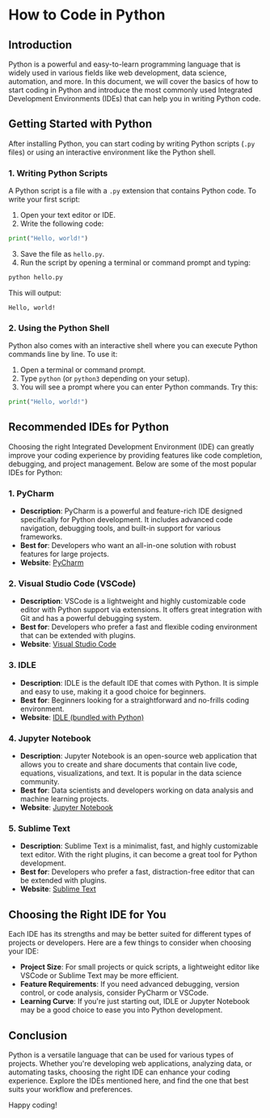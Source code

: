 # How to Code in Python

## Introduction

Python is a powerful and easy-to-learn programming language that is widely used in various fields like web development, data science, automation, and more. In this document, we will cover the basics of how to start coding in Python and introduce the most commonly used Integrated Development Environments (IDEs) that can help you in writing Python code.

## Getting Started with Python

After installing Python, you can start coding by writing Python scripts (`.py` files) or using an interactive environment like the Python shell.

### 1. Writing Python Scripts

A Python script is a file with a `.py` extension that contains Python code. To write your first script:

1. Open your text editor or IDE.
2. Write the following code:

```python
print("Hello, world!")
```

3. Save the file as `hello.py`.
4. Run the script by opening a terminal or command prompt and typing:

```bash
python hello.py
```

This will output:

```
Hello, world!
```

### 2. Using the Python Shell

Python also comes with an interactive shell where you can execute Python commands line by line. To use it:

1. Open a terminal or command prompt.
2. Type `python` (or `python3` depending on your setup).
3. You will see a prompt where you can enter Python commands. Try this:

```python
print("Hello, world!")
```

## Recommended IDEs for Python

Choosing the right Integrated Development Environment (IDE) can greatly improve your coding experience by providing features like code completion, debugging, and project management. Below are some of the most popular IDEs for Python:

### 1. **PyCharm**
- **Description**: PyCharm is a powerful and feature-rich IDE designed specifically for Python development. It includes advanced code navigation, debugging tools, and built-in support for various frameworks.
- **Best for**: Developers who want an all-in-one solution with robust features for large projects.
- **Website**: [PyCharm](https://www.jetbrains.com/pycharm/)

### 2. **Visual Studio Code (VSCode)**
- **Description**: VSCode is a lightweight and highly customizable code editor with Python support via extensions. It offers great integration with Git and has a powerful debugging system.
- **Best for**: Developers who prefer a fast and flexible coding environment that can be extended with plugins.
- **Website**: [Visual Studio Code](https://code.visualstudio.com/)

### 3. **IDLE**
- **Description**: IDLE is the default IDE that comes with Python. It is simple and easy to use, making it a good choice for beginners.
- **Best for**: Beginners looking for a straightforward and no-frills coding environment.
- **Website**: [IDLE (bundled with Python)](https://docs.python.org/3/library/idle.html)

### 4. **Jupyter Notebook**
- **Description**: Jupyter Notebook is an open-source web application that allows you to create and share documents that contain live code, equations, visualizations, and text. It is popular in the data science community.
- **Best for**: Data scientists and developers working on data analysis and machine learning projects.
- **Website**: [Jupyter Notebook](https://jupyter.org/)

### 5. **Sublime Text**
- **Description**: Sublime Text is a minimalist, fast, and highly customizable text editor. With the right plugins, it can become a great tool for Python development.
- **Best for**: Developers who prefer a fast, distraction-free editor that can be extended with plugins.
- **Website**: [Sublime Text](https://www.sublimetext.com/)

## Choosing the Right IDE for You

Each IDE has its strengths and may be better suited for different types of projects or developers. Here are a few things to consider when choosing your IDE:
- **Project Size**: For small projects or quick scripts, a lightweight editor like VSCode or Sublime Text may be more efficient.
- **Feature Requirements**: If you need advanced debugging, version control, or code analysis, consider PyCharm or VSCode.
- **Learning Curve**: If you're just starting out, IDLE or Jupyter Notebook may be a good choice to ease you into Python development.

## Conclusion

Python is a versatile language that can be used for various types of projects. Whether you're developing web applications, analyzing data, or automating tasks, choosing the right IDE can enhance your coding experience. Explore the IDEs mentioned here, and find the one that best suits your workflow and preferences.

Happy coding!